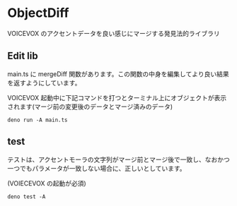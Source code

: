 # ObjectDiff

VOICEVOX のアクセントデータを良い感じにマージする発見法的ライブラリ

## Edit lib

main.ts に mergeDiff 関数があります。この関数の中身を編集してより良い結果を返すようにしています。

VOICEVOX 起動中に下記コマンドを打つとターミナル上にオブジェクトが表示されます(マージ前の変更後のデータとマージ済みのデータ)

```
deno run -A main.ts
```

## test

テストは、アクセントモーラの文字列がマージ前とマージ後で一致し、なおかつ一つでもパラメータが一致しない場合に、正しいとしています。

(VOIECEVOX の起動が必須)

```
deno test -A
```
